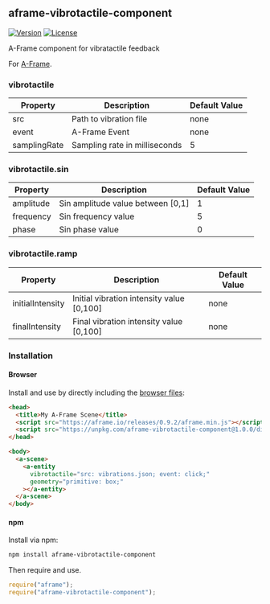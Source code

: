 ## aframe-vibrotactile-component

[![Version](http://img.shields.io/npm/v/aframe-vibrotactile-component.svg?style=flat-square)](https://npmjs.org/package/aframe-vibrotactile-component)
[![License](http://img.shields.io/npm/l/aframe-vibrotactile-component.svg?style=flat-square)](https://npmjs.org/package/aframe-vibrotactile-component)

A-Frame component for vibratactile feedback

For [A-Frame](https://aframe.io).

### vibrotactile

| Property     | Description                   | Default Value |
| ------------ | ----------------------------- | ------------- |
| src          | Path to vibration file        | none          |
| event        | A-Frame Event                 | none          |
| samplingRate | Sampling rate in milliseconds | 5             |

### vibrotactile.sin

| Property  | Description                       | Default Value |
| --------- | --------------------------------- | ------------- |
| amplitude | Sin amplitude value between [0,1] | 1             |
| frequency | Sin frequency value               | 5             |
| phase     | Sin phase value                   | 0             |

### vibrotactile.ramp

| Property         | Description                               | Default Value |
| ---------------- | ----------------------------------------- | ------------- |
| initialIntensity | Initial vibration intensity value [0,100] | none          |
| finalIntensity   | Final vibration intensity value [0,100]   | none          |

### Installation

#### Browser

Install and use by directly including the [browser files](dist):

```html
<head>
  <title>My A-Frame Scene</title>
  <script src="https://aframe.io/releases/0.9.2/aframe.min.js"></script>
  <script src="https://unpkg.com/aframe-vibrotactile-component@1.0.0/dist/aframe-vibrotactile-component.min.js"></script>
</head>

<body>
  <a-scene>
    <a-entity
      vibrotactile="src: vibrations.json; event: click;"
      geometry="primitive: box;"
    ></a-entity>
  </a-scene>
</body>
```

#### npm

Install via npm:

```bash
npm install aframe-vibrotactile-component
```

Then require and use.

```js
require("aframe");
require("aframe-vibrotactile-component");
```
